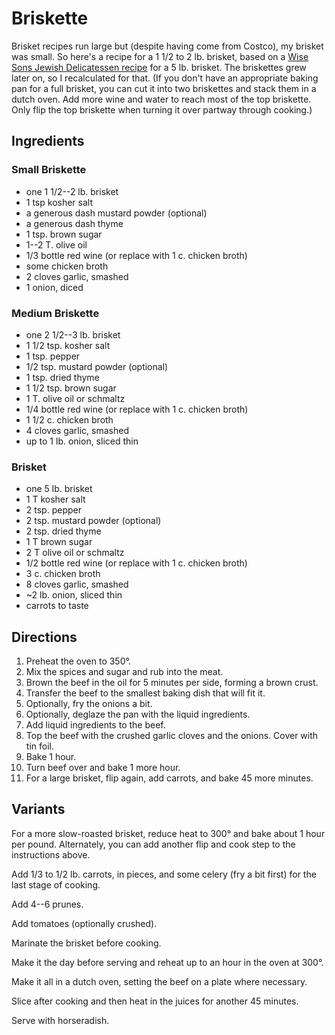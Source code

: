 # Briskette

Brisket recipes run large but (despite having come from Costco), my brisket was small.  So here's a recipe for a 1 1/2 to 2 lb. brisket, based on a [Wise Sons Jewish Delicatessen recipe](https://www.myrecipes.com/recipe/red-wine-onion-braised-brisket) for a 5 lb. brisket.  The briskettes grew later on, so I recalculated for that.  (If you don't have an appropriate baking pan for a full brisket, you can cut it into two briskettes and stack them in a dutch oven.  Add more wine and water to reach most of the top briskette.  Only flip the top briskette when turning it over partway through cooking.)

## Ingredients

### Small Briskette

* one 1 1/2--2 lb. brisket
* 1 tsp kosher salt
* a generous dash mustard powder (optional)
* a generous dash thyme 
* 1 tsp. brown sugar
* 1--2 T. olive oil
* 1/3 bottle red wine (or replace with 1 c. chicken broth)
* some chicken broth
* 2 cloves garlic, smashed
* 1 onion, diced

### Medium Briskette

* one 2 1/2--3 lb. brisket
* 1 1/2 tsp. kosher salt
* 1 tsp. pepper
* 1/2 tsp. mustard powder (optional)
* 1 tsp. dried thyme 
* 1 1/2 tsp. brown sugar
* 1 T. olive oil or schmaltz
* 1/4 bottle red wine (or replace with 1 c. chicken broth)
* 1 1/2 c. chicken broth
* 4 cloves garlic, smashed
* up to 1 lb. onion, sliced thin

### Brisket

* one 5 lb. brisket
* 1 T kosher salt
* 2 tsp. pepper
* 2 tsp. mustard powder (optional)
* 2 tsp. dried thyme 
* 1 T brown sugar
* 2 T olive oil or schmaltz
* 1/2 bottle red wine (or replace with 1 c. chicken broth)
* 3 c. chicken broth
* 8 cloves garlic, smashed
* ~2 lb. onion, sliced thin
* carrots to taste


## Directions

1. Preheat the oven to 350°.
2. Mix the spices and sugar and rub into the meat.
3. Brown the beef in the oil for 5 minutes per side, forming a brown crust.
4. Transfer the beef to the smallest baking dish that will fit it.
5. Optionally, fry the onions a bit.
6. Optionally, deglaze the pan with the liquid ingredients.
7. Add liquid ingredients to the beef.
8. Top the beef with the crushed garlic cloves and the onions.  Cover with tin foil.
9. Bake 1 hour.
10. Turn beef over and bake 1 more hour.
11. For a large brisket, flip again, add carrots, and bake 45 more minutes.

## Variants

For a more slow-roasted brisket, reduce heat to 300° and bake about 1 hour per pound.  Alternately, you can add another flip and cook step to the instructions above.

Add 1/3 to 1/2 lb. carrots, in pieces, and some celery (fry a bit first) for the last stage of cooking.

Add 4--6 prunes.

Add tomatoes (optionally crushed).

Marinate the brisket before cooking.

Make it the day before serving and reheat up to an hour in the oven at 300°.

Make it all in a dutch oven, setting the beef on a plate where necessary.

Slice after cooking and then heat in the juices for another 45 minutes.

Serve with horseradish.

